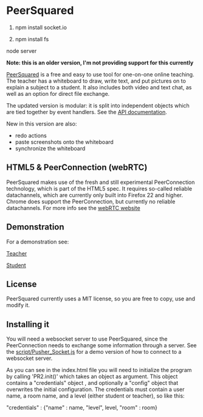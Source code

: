 # PeerSquared

1)  npm install socket.io

2) npm install fs 

node server





**Note: this is an older version, I'm not providing support for this currently**

[PeerSquared](http://www.peersquared.info) is a free and easy to use tool for one-on-one online teaching. The teacher has a whiteboard to draw, write text, and put pictures on to explain a subject to a student. It also includes both video and text chat, as well as an option for direct file exchange. 


The updated version is modular: it is split into independent objects which are tied together by event handlers. See the [API documentation](http://www.peersquared.info/v1/apidocs/).

New in this version are also:
- redo actions
- paste screenshots onto the whiteboard
- synchronize the whiteboard

## HTML5 & PeerConnection (webRTC)
PeerSquared makes use of the fresh and still experimental PeerConnection technology, which is part of the HTML5 spec. It requires so-called reliable datachannels, which are currently only built into Firefox 22 and higher. Chrome does support the PeerConnection, but currently no reliable datachannels. For more info see the [webRTC website](http://www.webrtc.org/)

## Demonstration
For a demonstration see:

[Teacher](http://www.peersquared.info/v1/#teacher_test)

[Student](http://www.peersquared.info/v1/#student_test)

## License
PeerSquared currently uses a MIT license, so you are free to copy, use and modify it. 

## Installing it
You will need a websocket server to use PeerSquared, since the PeerConnection needs to exchange some information through a server. See the [script/Pusher_Socket.js](https://github.com/FabianGort/PeerSquared/blob/master/script/Pusher_Socket.js) for a demo version of how to connect to a websocket server. 

As you can see in the index.html file you will need to initialize the program by calling 'PR2.init()' which takes an object as argument. This object contains a "credentials" object , and optionally a "config" object that overwrites the initial configuration. The credentials must contain a user name, a room name, and a level (either student or teacher), so like this:

"credentials"  : {"name" : name, "level", level, "room" : room}




 
